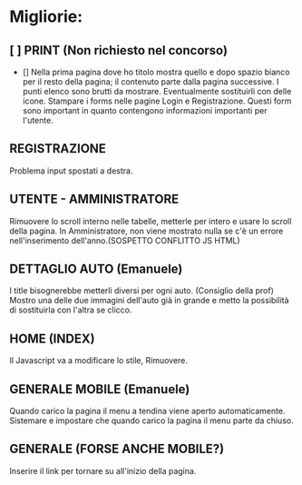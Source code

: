 # Migliorie:
## [ ] PRINT (Non richiesto nel concorso)
- [] Nella prima pagina dove ho titolo mostra quello e dopo spazio bianco per il resto della pagina; il contenuto parte dalla pagina successive.
I punti elenco sono brutti da mostrare. Eventualmente sostituirli con delle icone.
Stampare i forms nelle pagine Login e Registrazione. Questi form sono important in quanto contengono informazioni importanti per l'utente.

## REGISTRAZIONE
Problema input spostati a destra.

## UTENTE - AMMINISTRATORE
Rimuovere lo scroll interno nelle tabelle, metterle per intero e usare lo scroll della pagina.
In Amministratore, non viene mostrato nulla se c'è un errore nell'inserimento dell'anno.(SOSPETTO CONFLITTO JS HTML)

## DETTAGLIO AUTO (Emanuele)
I title bisognerebbe metterli diversi per ogni auto.
(Consiglio della prof) Mostro una delle due immagini dell'auto già in grande e metto la possibilità di sostituirla con l'altra se clicco.

## HOME (INDEX)
Il Javascript va a modificare lo stile, Rimuovere.

## GENERALE MOBILE (Emanuele)
Quando carico la pagina il menu a tendina viene aperto automaticamente. Sistemare e impostare che quando carico la pagina il menu parte da chiuso.

## GENERALE (FORSE ANCHE MOBILE?)
Inserire il link per tornare su all'inizio della pagina.
